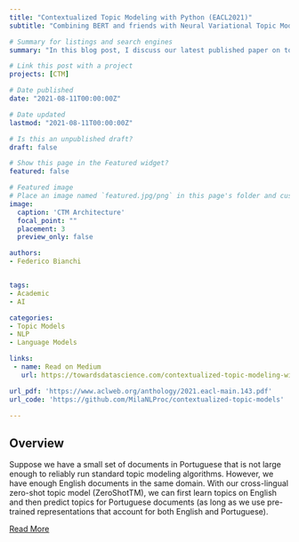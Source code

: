 ```yaml
---
title: "Contextualized Topic Modeling with Python (EACL2021)"
subtitle: "Combining BERT and friends with Neural Variational Topic Models"

# Summary for listings and search engines
summary: "In this blog post, I discuss our latest published paper on topic modeling in which we introduce Contextualized Topic Models."

# Link this post with a project
projects: [CTM]

# Date published
date: "2021-08-11T00:00:00Z"

# Date updated
lastmod: "2021-08-11T00:00:00Z"

# Is this an unpublished draft?
draft: false

# Show this page in the Featured widget?
featured: false

# Featured image
# Place an image named `featured.jpg/png` in this page's folder and customize its options here.
image:
  caption: 'CTM Architecture'
  focal_point: ""
  placement: 3
  preview_only: false

authors:
- Federico Bianchi


tags:
- Academic
- AI

categories:
- Topic Models
- NLP
- Language Models

links:
 - name: Read on Medium
   url: https://towardsdatascience.com/contextualized-topic-modeling-with-python-eacl2021-eacf6dfa576

url_pdf: 'https://www.aclweb.org/anthology/2021.eacl-main.143.pdf'
url_code: 'https://github.com/MilaNLProc/contextualized-topic-models'

---
```


## Overview

Suppose we have a small set of documents in Portuguese that is not large enough to reliably run standard topic modeling algorithms. However, we have enough English documents in the same domain. With our cross-lingual zero-shot topic model (ZeroShotTM), we can first learn topics on English and then predict topics for Portuguese documents (as long as we use pre-trained representations that account for both English and Portuguese).

[Read More](https://towardsdatascience.com/contextualized-topic-modeling-with-python-eacl2021-eacf6dfa576)
